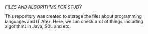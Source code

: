 *FILES AND ALGORITHMS FOR STUDY* 

  This repository was created to storage the files about programming languages and IT Area. Here, we can check a lot of things, including algorithms in Java, SQL and etc. 
